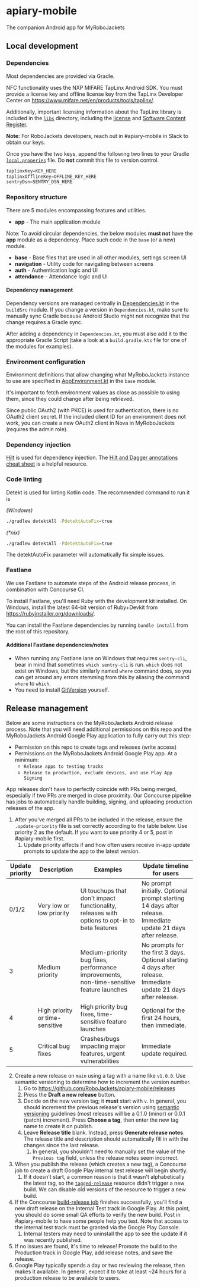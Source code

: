 # apiary-mobile

The companion Android app for MyRoboJackets

## Local development

### Dependencies

Most dependencies are provided via Gradle.

NFC functionality uses the NXP MIFARE TapLinx Android SDK.  You must provide a license key and offline
license key from the TapLinx Developer Center on https://www.mifare.net/en/products/tools/taplinx/.

Additionally, important licensing information about the TapLinx library is included in the [`libs`](libs)
directory, including the [license](libs/LA_OPT_NXP_Software_License.txt) 
and [Software Content Register](libs/Taplinx_Android_SDK_SCR.txt).

**Note:** For RoboJackets developers, reach out in #apiary-mobile in Slack to obtain our keys.

Once you have the two keys, append the following two lines to your Gradle [`local.properies`](local.properties)
file.  Do **not** commit this file to version control.

```groovy
taplinxKey=KEY_HERE
taplinxOfflineKey=OFFLINE_KEY_HERE
sentryDsn=SENTRY_DSN_HERE
```

### Repository structure

There are 5 modules encompassing features and utilities.

- **app** - The main application module
  
Note: To avoid circular dependencies, the below modules **must not** have the **app** module as a
dependency.  Place such code in the `base` (or a new) module.

- **base** - Base files that are used in all other modules, settings screen UI
- **navigation** - Utility code for navigating between screens
- **auth** - Authentication logic and UI
- **attendance** - Attendance logic and UI

#### Dependency management

Dependency versions are managed centrally in 
[Dependencies.kt](buildSrc/src/main/java/Dependencies.kt) in the `buildSrc` module.  If you change
a version in `Dependencies.kt`, make sure to manually sync Gradle because Android Studio might not
recognize that the change requires a Gradle sync.

After adding a dependency in `Dependencies.kt`, you must also add it to the appropriate Gradle 
Script (take a look at a `build.gradle.kts` file for one of the modules for examples).

### Environment configuration

Environment definitions that allow changing what MyRoboJackets instance to use are specified in
[AppEnvironment.kt](base/src/main/java/org/robojackets/apiary/base/AppEnvironment.kt) in the `base`
module.

It's important to fetch environment values as close as possible to using them, since they could
change after being retrieved.

Since public OAuth2 (with PKCE) is used for authentication, there is no OAuth2 client secret.
If the included client ID for an environment does not work, you can create a new OAuth2 client
in Nova in MyRoboJackets (requires the admin role).

### Dependency injection

[Hilt](https://developer.android.com/training/dependency-injection/hilt-android) is used for
dependency injection.  The [Hilt and Dagger annotations cheat sheet](https://developer.android.com/training/dependency-injection/hilt-cheatsheet)
is a helpful resource.

### Code linting

Detekt is used for linting Kotlin code.  The recommended command to run it is

_(Windows)_
```bash
./gradlew detektAll -PdetektAutoFix=true
```

_(*nix)_
```bash
./gradlew detektAll -PdetektAutoFix=true
```

The detektAutoFix parameter will automatically fix simple issues.

### Fastlane

We use Fastlane to automate steps of the Android release process, in combination with Concourse CI.

To install Fastlane, you'll need Ruby with the development kit installed.  On Windows, install
the latest 64-bit version of Ruby+Devkit from https://rubyinstaller.org/downloads/.

You can install the Fastlane dependencies by running `bundle install` from the root of this repository.

#### Additional Fastlane dependencies/notes
 - When running any Fastlane lane on Windows that requires `sentry-cli`, bear in mind that sometimes
`which sentry-cli` is run. `which` does not exist on Windows, but the similarly named `where`
command does, so you can get around any errors stemming from this by aliasing the command `where`
to `which`.
 - You need to install [GitVersion](https://github.com/GitTools/GitVersion) yourself.

## Release management   

Below are some instructions on the MyRoboJackets Android release process. Note that you will need
additional permissions on this repo and the MyRoboJackets Android Google Play application to
fully carry out this step:
- Permission on this repo to create tags and releases (write access)
- Permissions on the MyRoboJackets Android Google Play app. At a minimum:
  - `Release apps to testing tracks`
  - `Release to production, exclude devices, and use Play App Signing`

App releases don't have to perfectly coincide with PRs being merged, especially if two PRs are
merged in close proximity. Our Concourse pipeline has jobs to automatically handle building,
signing, and uploading production releases of the app.

1. After you've merged all PRs to be included in the release, ensure the `.update-priority`
file is set correctly according to the table below. Use priority 2 as the default. If you want to
use priority 4 or 5, post in #apiary-mobile first.
   1. Update priority affects if and how often users receive in-app update prompts to update the
app to the latest version.

| Update priority | Description | Examples | Update timeline for users |
| --- | --- |--- | --- |
| 0/1/2 | Very low  or low priority | UI touchups that don't impact functionality, releases with options to opt-in to beta features | No prompt initially. Optional prompt starting 14 days after release. Immediate update 21 days after release. |
| 3 | Medium priority |  Medium-priority bug fixes, performance improvements, non-time-sensitive feature launches | No prompts for the first 3 days. Optional starting 4 days after release. Immediate update 21 days after release. |
| 4 | High priority or time-sensitive | High priority bug fixes, time-sensitive feature launches | Optional for the first 24 hours, then immediate. |
| 5 | Critical bug fixes | Crashes/bugs impacting major features, urgent vulnerabilities | Immediate update required. |

2. Create a new release on `main` using a tag with a name like `v1.0.0`. Use semantic versioning
to determine how to increment the version number.
   1. Go to https://github.com/RoboJackets/apiary-mobile/releases
   2. Press the **Draft a new release** button.
   3. Decide on the new version tag; it **must** start with `v`. In general, you should increment 
the previous release's version using [semantic versioning](https://semver.org/) guidelines (most 
releases will be a 0.1.0 (minor) or 0.0.1 (patch) increment). Press **Choose a tag**, then enter the
new tag name to create it on publish.
   4. Leave **Release title** blank. Instead, press **Generate release notes**. The release title
and description should automatically fill in with the changes since the last release.
      1. In general, you shouldn't need to manually set the value of the `Previous tag` field,
      unless the release notes seem incorrect.
3. When you publish the release (which creates a new tag), a Concourse job to create a draft Google 
Play internal test release will begin shortly.
   1. If it doesn't start, a common reason is that it wasn't alphabetically the latest tag, so the
   [`tagged-release`](https://concourse.sandbox.aws.robojackets.net/teams/information-technology/pipelines/apiary-mobile/resources/tagged-release)
   resource didn't trigger a new build. We can disable old versions of the resource to trigger a new
   build.
4. If the Concourse [build-release job](https://concourse.sandbox.aws.robojackets.net/teams/information-technology/pipelines/apiary-mobile/jobs/build-release)
finishes successfully, you'll find a new draft release on the Internal Test track in Google Play. 
At this point, you should do some small QA efforts to verify the new build. Post in #apiary-mobile
to have some people help you test. Note that access to the internal test track must be granted via
the Google Play Console.
   1. Internal testers may need to uninstall the app to see the update if it was recently published.
6. If no issues are found, it's time to release! Promote the build to the Production track in
Google Play, add release notes, and save the release.
7. Google Play typically spends a day or two reviewing the release, then makes it available. In
general, expect it to take at least ~24 hours for a production release to be available to users.
